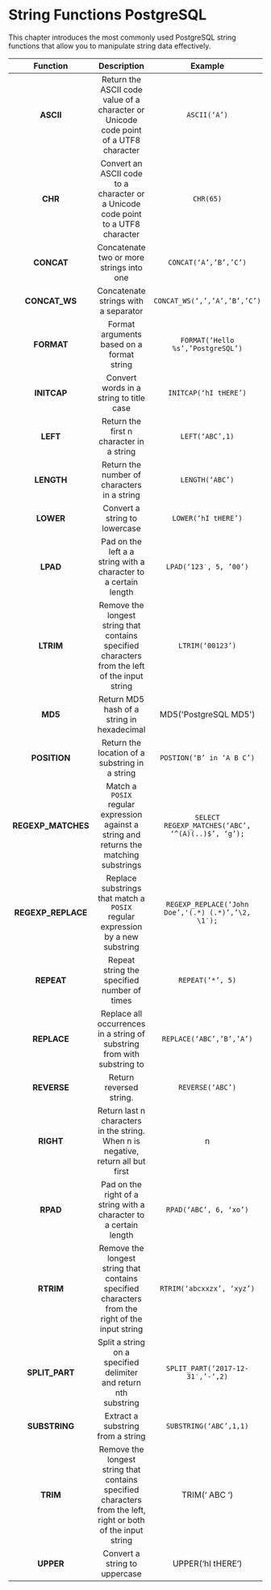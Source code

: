 # String Functions PostgreSQL

This chapter introduces the most commonly used PostgreSQL string functions that allow you to manipulate string data effectively.

|Function|	Description|	Example|	Result|
|:-------:|:----------:|:--------:|:------:|
|**ASCII**|	Return the ASCII code value of a character or Unicode code point of a UTF8 character|	`ASCII(‘A’)`|	65|
|**CHR**|	Convert an ASCII code to a character or a Unicode code point to a UTF8 character|	`CHR(65)`|	‘A’|
|**CONCAT**|	Concatenate two or more strings into one|	`CONCAT(‘A’,’B’,’C’)`|	‘ABC’|
|**CONCAT_WS**|	Concatenate strings with a separator|	`CONCAT_WS(‘,’,’A’,’B’,’C’)`|	‘A,B,C’|
|**FORMAT**|	Format arguments based on a format string|	`FORMAT(‘Hello %s’,’PostgreSQL’)`|	‘Hello PostgreSQL’|
|**INITCAP**|	Convert words in a string to title case|	`INITCAP(‘hI tHERE’)`|	Hi There|
|**LEFT**|	Return the first n character in a string|	`LEFT(‘ABC’,1)`|	‘A’|
|**LENGTH**|	Return the number of characters in a string|	`LENGTH(‘ABC’)`|	3|
|**LOWER**|	Convert a string to lowercase|`LOWER(‘hI tHERE’)`|	‘hi there’|
|**LPAD**|	Pad on the left a a string with a character to a certain length|	`LPAD(‘123′, 5, ’00’)`|	‘00123’|
|**LTRIM**|	Remove the longest string that contains specified characters from the left of the input string|	`LTRIM(‘00123’)`|	‘123’|
|**MD5**|	Return MD5 hash of a string in hexadecimal|	MD5('PostgreSQL MD5')|f78fdb18bf39b23d42313edfaf7e0a44|
|**POSITION**|	Return the location of a substring in a string|	`POSTION(‘B’ in ‘A B C’)`|	3|
|**REGEXP_MATCHES**|	Match a `POSIX` regular expression against a string and returns the matching substrings|	`SELECT REGEXP_MATCHES(‘ABC’, ‘^(A)(..)$’, ‘g’);`|	{A,BC}|
|**REGEXP_REPLACE**|	Replace substrings that match a `POSIX` regular expression by a new substring|	`REGEXP_REPLACE(‘John Doe’,'(.*) (.*)’,’\2, \1′);`|	‘Doe, John’|
|**REPEAT**|	Repeat string the specified number of times|	`REPEAT(‘*’, 5)`|	‘*****’|
|**REPLACE**|	Replace all occurrences in a string of substring from with substring to|	`REPLACE(‘ABC’,’B’,’A’)`|	‘AAC’|
|**REVERSE**|	Return reversed string.|	`REVERSE(‘ABC’)`|	‘CBA’|
|**RIGHT**|	Return last n characters in the string. When n is negative, return all but first |n| characters.|	`RIGHT(‘ABC’, 2)`|	‘BC’|
|**RPAD**|	Pad on the right of a string with a character to a certain length|	`RPAD(‘ABC’, 6, ‘xo’)`|	‘ABCxox’|
|**RTRIM**|	Remove the longest string that contains specified characters from the right of the input string|	`RTRIM(‘abcxxzx’, ‘xyz’)`|	‘abc’|
|**SPLIT_PART**|	Split a string on a specified delimiter and return nth substring|	`SPLIT_PART(‘2017-12-31′,’-‘,2)`|	’12’|
|**SUBSTRING**|	Extract a substring from a string|	`SUBSTRING(‘ABC’,1,1)`|	`A`|
|**TRIM**|	Remove the longest string that contains specified characters from the left, right or both of the input string|	TRIM(‘ ABC  ‘)|	‘ABC’|
|**UPPER**|	Convert a string to uppercase|	UPPER(‘hI tHERE’)	|‘HI THERE’|
